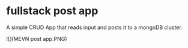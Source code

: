 # fullstack post app

A simple CRUD App that reads input and posts it to a mongoDB cluster.

![](MEVN post app.PNG)
